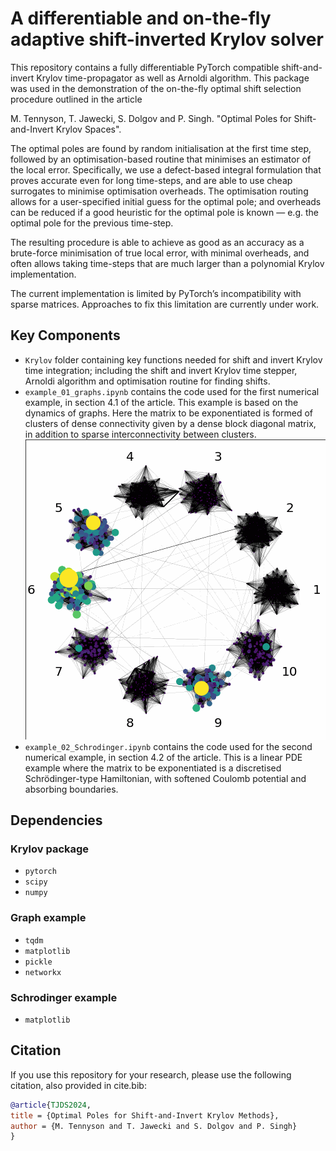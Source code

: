 # A differentiable and on-the-fly adaptive shift-inverted Krylov solver

This repository contains a fully differentiable PyTorch compatible shift-and-invert Krylov time-propagator as well as Arnoldi algorithm. This package was used in the demonstration of the on-the-fly optimal shift selection procedure outlined in the article

M. Tennyson, T. Jawecki, S. Dolgov and P. Singh. "Optimal Poles for Shift-and-Invert Krylov Spaces".

The optimal poles are found by random initialisation at the first time step, followed by an optimisation-based routine that minimises an estimator of the local error. Specifically, we use a defect-based integral formulation that proves accurate even for long time-steps, and are able to use cheap surrogates to minimise optimisation overheads. The optimisation routing allows for a user-specified initial guess for the optimal pole; and overheads can be reduced if a good heuristic for the optimal pole is known — e.g. the optimal pole for the previous time-step.

The resulting procedure is able to achieve as good as an accuracy as a brute-force minimisation of true local error, with minimal overheads, and often allows taking time-steps that are much larger than a polynomial Krylov implementation. 

The current implementation is limited by PyTorch’s incompatibility with sparse matrices. Approaches to fix this limitation are currently under work. 

## Key Components

- `Krylov` folder containing key functions needed for shift and invert Krylov time integration; including the shift and invert Krylov time stepper, Arnoldi algorithm and optimisation routine for finding shifts.
- `example_01_graphs.ipynb` contains the code used for the first numerical example, in section 4.1 of the article. This example is based on the dynamics of graphs. Here the matrix to be exponentiated is formed of clusters of dense connectivity given by a dense block diagonal matrix, in addition to sparse interconnectivity between clusters.
![Demo of the project](graph_data/animation.gif)
- `example_02_Schrodinger.ipynb` contains the code used for the second numerical example, in section 4.2 of the article. This is a linear PDE example where the matrix to be exponentiated is a discretised Schrödinger-type Hamiltonian, with softened Coulomb potential and absorbing boundaries.

## Dependencies

### Krylov package

- `pytorch`
- `scipy`
- `numpy`

### Graph example

- `tqdm`
- `matplotlib`
- `pickle`
- `networkx`

### Schrodinger example

- `matplotlib`

## Citation

If you use this repository for your research, please use the following citation, also provided in cite.bib:

```bibtex
@article{TJDS2024,
title = {Optimal Poles for Shift-and-Invert Krylov Methods},
author = {M. Tennyson and T. Jawecki and S. Dolgov and P. Singh}
}
```
